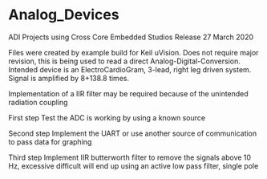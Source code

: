 # Analog_Devices
ADI Projects using Cross Core Embedded Studios
Release 27 March 2020

Files were created by example build for Keil uVision.
Does not require major revision, this is being used to read a direct Analog-Digital-Conversion.
Intended device is an ElectroCardioGram, 3-lead, right leg driven system.
Signal is amplified by 8+138.8 times.

Implementation of a IIR filter may be required because of the unintended radiation coupling

First step
Test the ADC is working by using a known source

Second step
Implement the UART or use another source of communication to pass data for graphing

Third step
Implement IIR butterworth filter to remove the signals above 10 Hz,
excessive difficult will end up using an active low pass filter, single pole
